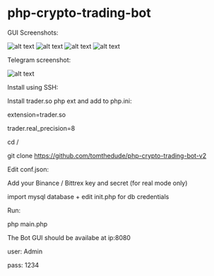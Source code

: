 # php-crypto-trading-bot
GUI Screenshots:

![alt text](https://ground-control.io/bot1.JPG)
![alt text](https://ground-control.io/bot2.JPG)
![alt text](https://ground-control.io/bot3.JPG)
![alt text](https://ground-control.io/bot4.JPG)


Telegram screenshot:

![alt text](https://ground-control.io/telegram.JPG)

Install using SSH:

Install trader.so php ext and add to php.ini:

extension=trader.so

trader.real_precision=8


cd /

git clone https://github.com/tomthedude/php-crypto-trading-bot-v2


Edit conf.json:

Add your Binance / Bittrex key and secret (for real mode only)


import mysql database + edit init.php for db credentials


Run:

php main.php


The Bot GUI should be availabe at ip:8080

user: Admin

pass: 1234
